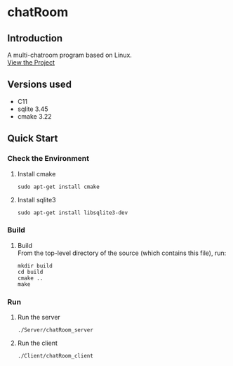 # chatRoom
## Introduction
A multi-chatroom program based on Linux.  
[View the Project](https://github.com/Dycley/ChatRoom)

## Versions used
- C11  
- sqlite 3.45 
- cmake 3.22

## Quick Start
### Check the Environment
1. Install cmake  
     ```shell
     sudo apt-get install cmake
     ```
1. Install sqlite3  
     ```shell
     sudo apt-get install libsqlite3-dev
     ```
### Build
1. Build  
   From the top-level directory of the source (which contains this file), run:
    ```shell
    mkdir build
    cd build
    cmake ..
    make
    ```
### Run
1. Run the server  
    ```shell
    ./Server/chatRoom_server
    ```

2. Run the client  
    ```shell
    ./Client/chatRoom_client
    ```

   
